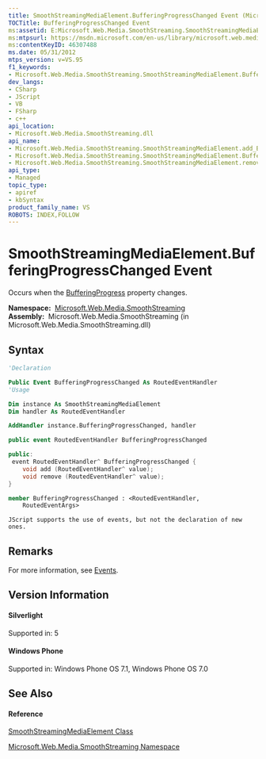 ```yaml
---
title: SmoothStreamingMediaElement.BufferingProgressChanged Event (Microsoft.Web.Media.SmoothStreaming)
TOCTitle: BufferingProgressChanged Event
ms:assetid: E:Microsoft.Web.Media.SmoothStreaming.SmoothStreamingMediaElement.BufferingProgressChanged
ms:mtpsurl: https://msdn.microsoft.com/en-us/library/microsoft.web.media.smoothstreaming.smoothstreamingmediaelement.bufferingprogresschanged(v=VS.95)
ms:contentKeyID: 46307488
ms.date: 05/31/2012
mtps_version: v=VS.95
f1_keywords:
- Microsoft.Web.Media.SmoothStreaming.SmoothStreamingMediaElement.BufferingProgressChanged
dev_langs:
- CSharp
- JScript
- VB
- FSharp
- c++
api_location:
- Microsoft.Web.Media.SmoothStreaming.dll
api_name:
- Microsoft.Web.Media.SmoothStreaming.SmoothStreamingMediaElement.add_BufferingProgressChanged
- Microsoft.Web.Media.SmoothStreaming.SmoothStreamingMediaElement.BufferingProgressChanged
- Microsoft.Web.Media.SmoothStreaming.SmoothStreamingMediaElement.remove_BufferingProgressChanged
api_type:
- Managed
topic_type:
- apiref
- kbSyntax
product_family_name: VS
ROBOTS: INDEX,FOLLOW
---
```


# SmoothStreamingMediaElement.BufferingProgressChanged Event

Occurs when the [BufferingProgress](smoothstreamingmediaelement-bufferingprogress-property-microsoft-web-media-smoothstreaming_1.md) property changes.

**Namespace:**  [Microsoft.Web.Media.SmoothStreaming](microsoft-web-media-smoothstreaming-namespace_1.md)  
**Assembly:**  Microsoft.Web.Media.SmoothStreaming (in Microsoft.Web.Media.SmoothStreaming.dll)

## Syntax

``` vb
'Declaration

Public Event BufferingProgressChanged As RoutedEventHandler
'Usage

Dim instance As SmoothStreamingMediaElement
Dim handler As RoutedEventHandler

AddHandler instance.BufferingProgressChanged, handler
```

``` csharp
public event RoutedEventHandler BufferingProgressChanged
```

``` c++
public:
 event RoutedEventHandler^ BufferingProgressChanged {
    void add (RoutedEventHandler^ value);
    void remove (RoutedEventHandler^ value);
}
```

``` fsharp
member BufferingProgressChanged : <RoutedEventHandler,
    RoutedEventArgs>
```

``` jscript
JScript supports the use of events, but not the declaration of new ones.
```

## Remarks

For more information, see [Events](events.md).

## Version Information

#### Silverlight

Supported in: 5  

#### Windows Phone

Supported in: Windows Phone OS 7.1, Windows Phone OS 7.0  

## See Also

#### Reference

[SmoothStreamingMediaElement Class](smoothstreamingmediaelement-class-microsoft-web-media-smoothstreaming_1.md)

[Microsoft.Web.Media.SmoothStreaming Namespace](microsoft-web-media-smoothstreaming-namespace_1.md)

